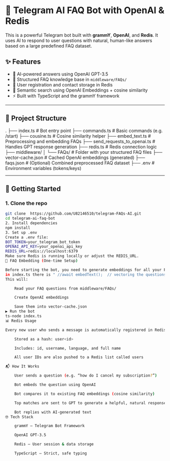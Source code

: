 # 🤖 Telegram AI FAQ Bot with OpenAI & Redis

This is a powerful Telegram bot built with **grammY**, **OpenAI**, and **Redis**. It uses AI to respond to user questions with natural, human-like answers based on a large predefined FAQ dataset.

## ✨ Features

- 🧠 AI-powered answers using OpenAI GPT-3.5
- 📁 Structured FAQ knowledge base in `middleware/FAQs/`
- 📌 User registration and contact storage in Redis
- 🧮 Semantic search using OpenAI Embeddings + cosine similarity
- ⚡ Built with TypeScript and the grammY framework

---

## 📁 Project Structure

. ├── index.ts # Bot entry point ├── commands.ts # Basic commands (e.g. /start) ├── cousine.ts # Cosine similarity helper ├── embed_text.ts # Preprocessing and embedding FAQs ├── send_requests_to_openai.ts # Handles GPT response generation ├── redis.ts # Redis connection logic ├── middleware/ │ └── FAQs/ # Folder with your structured FAQ files ├── vector-cache.json # Cached OpenAI embeddings (generated) ├── faqs.json # (Optional) Combined preprocessed FAQ dataset ├── .env # Environment variables (tokens/keys)


---

## 🚀 Getting Started

### 1. Clone the repo
```bash
git clone  https://github.com/U82146510/telegram-FAQs-AI.git
cd telegram-ai-faq-bot
2. Install dependencies
npm install
3. Set up .env
Create a .env file:
BOT_TOKEN=your_telegram_bot_token
OPENAI_API_KEY=your_openai_api_key
REDIS_URL=redis://localhost:6379
Make sure Redis is running locally or adjust the REDIS_URL.
🧠 FAQ Embedding (One-time Setup)

Before starting the bot, you need to generate embeddings for all your FAQ questions:
in index.ts there is " //await embedText();  // vectoring the questions"   uncomment it and let it do it`s job.
This will:

    Read your FAQ questions from middleware/FAQs/

    Create OpenAI embeddings

    Save them into vector-cache.json
▶️ Run the bot
ts-node index.ts
📊 Redis Usage

Every new user who sends a message is automatically registered in Redis:

    Stored as a hash: user<id>

    Includes: id, username, language, and full name

    All user IDs are also pushed to a Redis list called users

📬 How It Works

    User sends a question (e.g. “how do I cancel my subscription?”)

    Bot embeds the question using OpenAI

    Bot compares it to existing FAQ embeddings (cosine similarity)

    Top matches are sent to GPT to generate a helpful, natural response

    Bot replies with AI-generated text
🤓 Tech Stack

    grammY – Telegram Bot Framework

    OpenAI GPT-3.5

    Redis – User session & data storage

    TypeScript – Strict, safe typing


